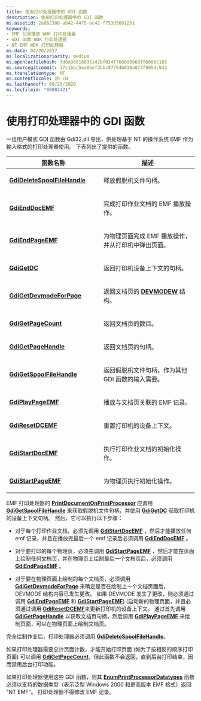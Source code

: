 ```yaml
---
title: 使用打印处理器中的 GDI 函数
description: 使用打印处理器中的 GDI 函数
ms.assetid: 2ad62308-ab42-4475-ac42-f753d5091251
keywords:
- EMF 记录播放 WDK 打印处理器
- GDI 函数 WDK 打印处理器
- NT EMF WDK 打印处理器
ms.date: 04/20/2017
ms.localizationpriority: medium
ms.openlocfilehash: fd0a98616835142bf014f7680d0963ff0000c103
ms.sourcegitcommit: 17c1bbc5ea0bef3bbc87794b030a073f905dc942
ms.translationtype: MT
ms.contentlocale: zh-CN
ms.lasthandoff: 08/25/2020
ms.locfileid: "88802421"
---
```

# <a name="using-gdi-functions-in-print-processors"></a>使用打印处理器中的 GDI 函数





一组用户模式 GDI 函数由 Gdi32.dll 导出，供处理基于 NT 的操作系统 EMF 作为输入格式的打印处理器使用。 下表列出了提供的函数。

<table>
<colgroup>
<col width="50%" />
<col width="50%" />
</colgroup>
<thead>
<tr class="header">
<th>函数名称</th>
<th>描述</th>
</tr>
</thead>
<tbody>
<tr class="odd">
<td><p><a href="https://docs.microsoft.com/windows-hardware/drivers/ddi/winppi/nf-winppi-gdideletespoolfilehandle" data-raw-source="[&lt;strong&gt;GdiDeleteSpoolFileHandle&lt;/strong&gt;](https://docs.microsoft.com/windows-hardware/drivers/ddi/winppi/nf-winppi-gdideletespoolfilehandle)"><strong>GdiDeleteSpoolFileHandle</strong></a></p></td>
<td><p>释放假脱机文件句柄。</p></td>
</tr>
<tr class="even">
<td><p><a href="https://docs.microsoft.com/windows-hardware/drivers/ddi/winppi/nf-winppi-gdienddocemf" data-raw-source="[&lt;strong&gt;GdiEndDocEMF&lt;/strong&gt;](https://docs.microsoft.com/windows-hardware/drivers/ddi/winppi/nf-winppi-gdienddocemf)"><strong>GdiEndDocEMF</strong></a></p></td>
<td><p>完成打印作业文档的 EMF 播放操作。</p></td>
</tr>
<tr class="odd">
<td><p><a href="https://docs.microsoft.com/windows-hardware/drivers/ddi/winppi/nf-winppi-gdiendpageemf" data-raw-source="[&lt;strong&gt;GdiEndPageEMF&lt;/strong&gt;](https://docs.microsoft.com/windows-hardware/drivers/ddi/winppi/nf-winppi-gdiendpageemf)"><strong>GdiEndPageEMF</strong></a></p></td>
<td><p>为物理页面完成 EMF 播放操作，并从打印机中弹出页面。</p></td>
</tr>
<tr class="even">
<td><p><a href="https://docs.microsoft.com/windows-hardware/drivers/ddi/winppi/nf-winppi-gdigetdc" data-raw-source="[&lt;strong&gt;GdiGetDC&lt;/strong&gt;](https://docs.microsoft.com/windows-hardware/drivers/ddi/winppi/nf-winppi-gdigetdc)"><strong>GdiGetDC</strong></a></p></td>
<td><p>返回打印机设备上下文的句柄。</p></td>
</tr>
<tr class="odd">
<td><p><a href="https://docs.microsoft.com/windows-hardware/drivers/ddi/winppi/nf-winppi-gdigetdevmodeforpage" data-raw-source="[&lt;strong&gt;GdiGetDevmodeForPage&lt;/strong&gt;](https://docs.microsoft.com/windows-hardware/drivers/ddi/winppi/nf-winppi-gdigetdevmodeforpage)"><strong>GdiGetDevmodeForPage</strong></a></p></td>
<td><p>返回文档页的 <a href="https://docs.microsoft.com/windows/win32/api/wingdi/ns-wingdi-devmodew" data-raw-source="[&lt;strong&gt;DEVMODEW&lt;/strong&gt;](https://docs.microsoft.com/windows/win32/api/wingdi/ns-wingdi-devmodew)"><strong>DEVMODEW</strong></a> 结构。</p></td>
</tr>
<tr class="even">
<td><p><a href="https://docs.microsoft.com/windows-hardware/drivers/ddi/winppi/nf-winppi-gdigetpagecount" data-raw-source="[&lt;strong&gt;GdiGetPageCount&lt;/strong&gt;](https://docs.microsoft.com/windows-hardware/drivers/ddi/winppi/nf-winppi-gdigetpagecount)"><strong>GdiGetPageCount</strong></a></p></td>
<td><p>返回文档页的数目。</p></td>
</tr>
<tr class="odd">
<td><p><a href="https://docs.microsoft.com/windows-hardware/drivers/ddi/winppi/nf-winppi-gdigetpagehandle" data-raw-source="[&lt;strong&gt;GdiGetPageHandle&lt;/strong&gt;](https://docs.microsoft.com/windows-hardware/drivers/ddi/winppi/nf-winppi-gdigetpagehandle)"><strong>GdiGetPageHandle</strong></a></p></td>
<td><p>返回文档页的句柄。</p></td>
</tr>
<tr class="even">
<td><p><a href="https://docs.microsoft.com/windows-hardware/drivers/ddi/winppi/nf-winppi-gdigetspoolfilehandle" data-raw-source="[&lt;strong&gt;GdiGetSpoolFileHandle&lt;/strong&gt;](https://docs.microsoft.com/windows-hardware/drivers/ddi/winppi/nf-winppi-gdigetspoolfilehandle)"><strong>GdiGetSpoolFileHandle</strong></a></p></td>
<td><p>返回假脱机文件句柄，作为其他 GDI 函数的输入需要。</p></td>
</tr>
<tr class="odd">
<td><p><a href="https://docs.microsoft.com/windows-hardware/drivers/ddi/winppi/nf-winppi-gdiplaypageemf" data-raw-source="[&lt;strong&gt;GdiPlayPageEMF&lt;/strong&gt;](https://docs.microsoft.com/windows-hardware/drivers/ddi/winppi/nf-winppi-gdiplaypageemf)"><strong>GdiPlayPageEMF</strong></a></p></td>
<td><p>播放与文档页关联的 EMF 记录。</p></td>
</tr>
<tr class="even">
<td><p><a href="https://docs.microsoft.com/windows-hardware/drivers/ddi/winppi/nf-winppi-gdiresetdcemf" data-raw-source="[&lt;strong&gt;GdiResetDCEMF&lt;/strong&gt;](https://docs.microsoft.com/windows-hardware/drivers/ddi/winppi/nf-winppi-gdiresetdcemf)"><strong>GdiResetDCEMF</strong></a></p></td>
<td><p>重置打印机的设备上下文。</p></td>
</tr>
<tr class="odd">
<td><p><a href="https://docs.microsoft.com/windows-hardware/drivers/ddi/winppi/nf-winppi-gdistartdocemf" data-raw-source="[&lt;strong&gt;GdiStartDocEMF&lt;/strong&gt;](https://docs.microsoft.com/windows-hardware/drivers/ddi/winppi/nf-winppi-gdistartdocemf)"><strong>GdiStartDocEMF</strong></a></p></td>
<td><p>执行打印作业文档的初始化操作。</p></td>
</tr>
<tr class="even">
<td><p><a href="https://docs.microsoft.com/windows-hardware/drivers/ddi/winppi/nf-winppi-gdistartpageemf" data-raw-source="[&lt;strong&gt;GdiStartPageEMF&lt;/strong&gt;](https://docs.microsoft.com/windows-hardware/drivers/ddi/winppi/nf-winppi-gdistartpageemf)"><strong>GdiStartPageEMF</strong></a></p></td>
<td><p>为物理页执行初始化操作。</p></td>
</tr>
</tbody>
</table>

 

EMF 打印处理器的 [**PrintDocumentOnPrintProcessor**](https://docs.microsoft.com/windows-hardware/drivers/ddi/winsplp/nf-winsplp-printdocumentonprintprocessor) 应调用 [**GdiGetSpoolFileHandle**](https://docs.microsoft.com/windows-hardware/drivers/ddi/winppi/nf-winppi-gdigetspoolfilehandle) 来获取假脱机文件句柄，并使用 [**GdiGetDC**](https://docs.microsoft.com/windows-hardware/drivers/ddi/winppi/nf-winppi-gdigetdc) 获取打印机的设备上下文句柄。 然后，它可以执行以下步骤：

-   对于每个打印作业文档，必须先调用 [**GdiStartDocEMF**](https://docs.microsoft.com/windows-hardware/drivers/ddi/winppi/nf-winppi-gdistartdocemf) ，然后才能播放任何 emf 记录，并且在播放完最后一个 emf 记录后必须调用 [**GdiEndDocEMF**](https://docs.microsoft.com/windows-hardware/drivers/ddi/winppi/nf-winppi-gdienddocemf) 。

-   对于要打印的每个物理页，必须先调用 [**GdiStartPageEMF**](https://docs.microsoft.com/windows-hardware/drivers/ddi/winppi/nf-winppi-gdistartpageemf) ，然后才能在页面上绘制任何文档页，并在物理页上绘制最后一个文档页后，必须调用 [**GdiEndPageEMF**](https://docs.microsoft.com/windows-hardware/drivers/ddi/winppi/nf-winppi-gdiendpageemf) 。

-   对于要在物理页面上绘制的每个文档页，必须调用 [**GdiGetDevmodeForPage**](https://docs.microsoft.com/windows-hardware/drivers/ddi/winppi/nf-winppi-gdigetdevmodeforpage) 来确定是否在绘制上一个文档页面后，DEVMODE 结构内容已发生更改。 如果 DEVMODE 发生了更改，则必须通过调用 [**GdiEndPageEMF**](https://docs.microsoft.com/windows-hardware/drivers/ddi/winppi/nf-winppi-gdiendpageemf) 和 [**GdiStartPageEMF**](https://docs.microsoft.com/windows-hardware/drivers/ddi/winppi/nf-winppi-gdistartpageemf))  (启动新的物理页面，并且必须通过调用 [**GdiResetDCEMF**](https://docs.microsoft.com/windows-hardware/drivers/ddi/winppi/nf-winppi-gdiresetdcemf)来更新打印机的设备上下文。 通过首先调用 [**GdiGetPageHandle**](https://docs.microsoft.com/windows-hardware/drivers/ddi/winppi/nf-winppi-gdigetpagehandle) 以获取文档页句柄，然后调用 [**GdiPlayPageEMF**](https://docs.microsoft.com/windows-hardware/drivers/ddi/winppi/nf-winppi-gdiplaypageemf) 来绘制页面，可以在物理页面上绘制文档页。

完全绘制作业后，打印处理器必须调用 [**GdiDeleteSpoolFileHandle**](https://docs.microsoft.com/windows-hardware/drivers/ddi/winppi/nf-winppi-gdideletespoolfilehandle)。

如果打印处理器需要总计页面计数，才能开始打印页面 (如为了按相反的顺序打印页面) 可以调用 [**GdiGetPageCount**](https://docs.microsoft.com/windows-hardware/drivers/ddi/winppi/nf-winppi-gdigetpagecount)，但此函数不会返回，直到后台打印结束，因而禁用后台打印功能。

如果打印处理器使用这些 GDI 函数，则其 [**EnumPrintProcessorDatatypes**](https://docs.microsoft.com/windows-hardware/drivers/ddi/winspool/nf-winspool-enumprintprocessordatatypesa) 函数必须以支持的数据类型（表示泛型 Windows 2000 和更高版本 EMF 格式）返回 "NT EMF"。 打印处理器不得修改 EMF 记录。

 

 




